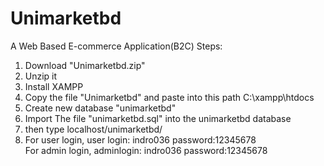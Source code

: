 # Unimarketbd
A Web Based E-commerce Application(B2C)
Steps:
1. Download "Unimarketbd.zip"
2. Unzip it
3. Install XAMPP
4. Copy the file "Unimarketbd" and paste into this path C:\xampp\htdocs
5. Create new database "unimarketbd"
6. Import The file "unimarketbd.sql" into the unimarketbd database
7. then type localhost/unimarketbd/
8.  For user login, 
      user login: indro036
      password:12345678   
    For admin login,
     adminlogin: indro036
      password:12345678
